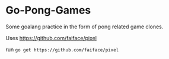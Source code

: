 # Go-Pong-Games
Some goalang practice in the form of pong related game clones.

Uses https://github.com/faiface/pixel

run ```go get https://github.com/faiface/pixel```

